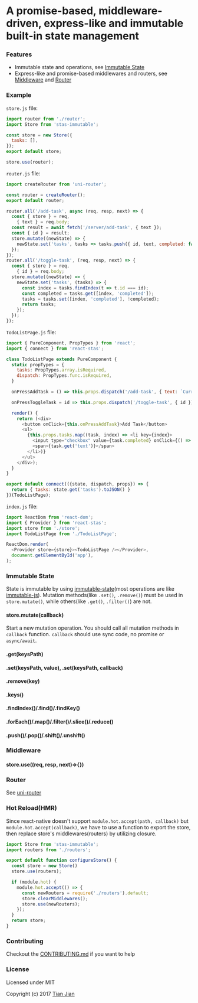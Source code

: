 A promise-based, middleware-driven, express-like and immutable built-in state management
=================================

### Features
* Immutable state and operations, see [Immutable State](#immutable-state)
* Express-like and promise-based middlewares and routers, see [Middleware](#middleware) and [Router](#router)

### Example
`store.js` file:
```js
import router from './router';
import Store from 'stas-immutable';

const store = new Store({
  tasks: [],
});
export default store;

store.use(router);
```

`router.js` file:
```js
import createRouter from 'uni-router';

const router = createRouter();
export default router;

router.all('/add-task', async (req, resp, next) => {
  const { store } = req,
    { text } = req.body;
  const result = await fetch('/server/add-task', { text });
  const { id } = result;
  store.mutate((newState) => {
    newState.set('tasks', tasks => tasks.push({ id, text, completed: false }));
  });
});
router.all('/toggle-task', (req, resp, next) => {
  const { store } = req,
    { id } = req.body;
  store.mutate((newState) => {
    newState.set('tasks', (tasks) => {
      const index = tasks.findIndex(t => t.id === id);
      const completed = tasks.get([index, 'completed']);
      tasks = tasks.set([index, 'completed'], !completed);
      return tasks;
    });
  });
});
```

`TodoListPage.js` file:
```js
import { PureComponent, PropTypes } from 'react';
import { connect } from 'react-stas';

class TodoListPage extends PureComponent {
  static propTypes = {
    tasks: PropTypes.array.isRequired,
    dispatch: PropTypes.func.isRequired,
  }

  onPressAddTask = () => this.props.dispatch('/add-task', { text: `Current Time: ${Date.now()}` })

  onPressToggleTask = id => this.props.dispatch('/toggle-task', { id })

  render() {
    return (<div>
      <button onClick={this.onPressAddTask}>Add Task</button>
      <ul>
        {this.props.tasks.map((task, index) => <li key={index}>
          <input type="checkbox" value={task.completed} onClick={() => this.onPressToggleTask(task.id)} />
          <span>{task.get('text')}</span>
        </li>)}
      </ul>
    </div>);
  }
}

export default connect(({state, dispatch, props}) => {
  return { tasks: state.get('tasks').toJSON() }
})(TodoListPage);
```

`index.js` file:
```js
import ReactDom from 'react-dom';
import { Provider } from 'react-stas';
import store from './store';
import TodoListPage from './TodoListPage';

ReactDom.render(
  <Provider store={store}><TodoListPage /></Provider>,
  document.getElementById('app'),
);
```

### Immutable State
State is immutable by using [immutable-state](/packages/immutable-state)(most operations are like [immutable-js](https://github.com/facebook/immutable-js/)). 
Mutation methods(like `.set()`, `.remove()`) must be used in `store.mutate()`, while others(like `.get()`, `.filter()`) are not.

#### store.mutate(callback)
Start a new mutation operation. You should call all mutation methods in `callback` function. `callback` should use sync code, no promise or `async/await`.

#### .get(keysPath)

#### .set(keysPath, value), .set(keysPath, callback)

#### .remove(key)

#### .keys()

#### .findIndex()/.find()/.findKey()

#### .forEach()/.map()/.filter()/.slice()/.reduce()

#### .push()/.pop()/.shift()/.unshift()

### Middleware

#### store.use((req, resp, next)=>{})

### Router
See [uni-router](https://github.com/tianjianchn/midd/tree/master/packages/uni-router)

### Hot Reload(HMR)
Since react-native doesn't support `module.hot.accept(path, callback)` but `module.hot.accept(callback)`, we have to use a function to export the store, then replace store's middlewares(routers) by utilizing closure.

```js
import Store from 'stas-immutable';
import routers from './routers';

export default function configureStore() {
  const store = new Store()
  store.use(routers);

  if (module.hot) {
    module.hot.accept(() => {
      const newRouters = require('./routers').default;
      store.clearMiddlewares();
      store.use(newRouters);
    });
  }
  return store;
}
```

### Contributing
Checkout the [CONTRIBUTING.md](/CONTRIBUTING.md) if you want to help

### License
Licensed under MIT

Copyright (c) 2017 [Tian Jian](https://github.com/tianjianchn)
